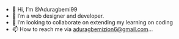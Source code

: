 - 👋 Hi, I’m @Aduragbemi99
- 🌱 I’m a web designer and developer.
- 💞️ I’m looking to collaborate on extending my learning on coding
- 📫 How to reach me via aduragbemizion6@gmail.com...

<!---
Aduragbemi99/Aduragbemi99 is a ✨ special ✨ repository because its `README.md` (this file) appears on your GitHub profile.
You can click the Preview link to take a look at your changes.
--->
